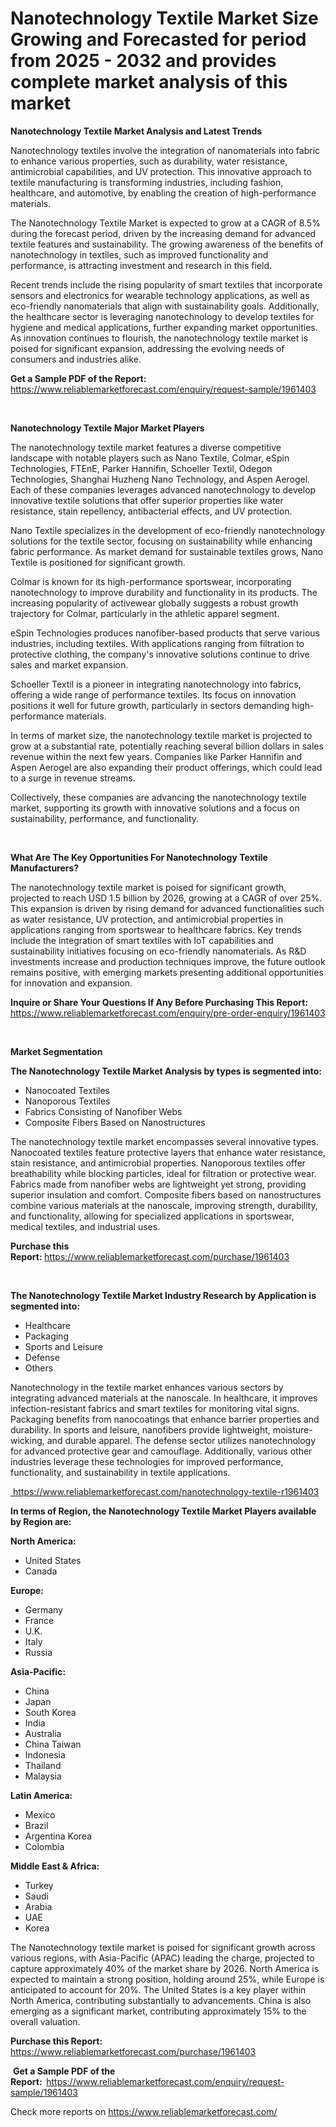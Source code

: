 <p><h1>Nanotechnology Textile Market Size Growing and Forecasted for period from 2025 - 2032 and provides complete market analysis of this market</h1></p><p><strong>Nanotechnology Textile Market Analysis and Latest Trends</strong></p>
<p><p>Nanotechnology textiles involve the integration of nanomaterials into fabric to enhance various properties, such as durability, water resistance, antimicrobial capabilities, and UV protection. This innovative approach to textile manufacturing is transforming industries, including fashion, healthcare, and automotive, by enabling the creation of high-performance materials.</p><p>The Nanotechnology Textile Market is expected to grow at a CAGR of 8.5% during the forecast period, driven by the increasing demand for advanced textile features and sustainability. The growing awareness of the benefits of nanotechnology in textiles, such as improved functionality and performance, is attracting investment and research in this field. </p><p>Recent trends include the rising popularity of smart textiles that incorporate sensors and electronics for wearable technology applications, as well as eco-friendly nanomaterials that align with sustainability goals. Additionally, the healthcare sector is leveraging nanotechnology to develop textiles for hygiene and medical applications, further expanding market opportunities. As innovation continues to flourish, the nanotechnology textile market is poised for significant expansion, addressing the evolving needs of consumers and industries alike.</p></p>
<p><strong>Get a Sample PDF of the Report:&nbsp;</strong> <a href="https://www.reliablemarketforecast.com/enquiry/request-sample/1961403?utm_campaign=2723&utm_medium=2&utm_source=Github&utm_content=ia&utm_term=05042025&utm_id=nanotechnology-textile">https://www.reliablemarketforecast.com/enquiry/request-sample/1961403</a></p>
<p>&nbsp;</p>
<p><strong>Nanotechnology Textile Major Market Players</strong></p>
<p><p>The nanotechnology textile market features a diverse competitive landscape with notable players such as Nano Textile, Colmar, eSpin Technologies, FTEnE, Parker Hannifin, Schoeller Textil, Odegon Technologies, Shanghai Huzheng Nano Technology, and Aspen Aerogel. Each of these companies leverages advanced nanotechnology to develop innovative textile solutions that offer superior properties like water resistance, stain repellency, antibacterial effects, and UV protection.</p><p>Nano Textile specializes in the development of eco-friendly nanotechnology solutions for the textile sector, focusing on sustainability while enhancing fabric performance. As market demand for sustainable textiles grows, Nano Textile is positioned for significant growth.</p><p>Colmar is known for its high-performance sportswear, incorporating nanotechnology to improve durability and functionality in its products. The increasing popularity of activewear globally suggests a robust growth trajectory for Colmar, particularly in the athletic apparel segment.</p><p>eSpin Technologies produces nanofiber-based products that serve various industries, including textiles. With applications ranging from filtration to protective clothing, the company's innovative solutions continue to drive sales and market expansion.</p><p>Schoeller Textil is a pioneer in integrating nanotechnology into fabrics, offering a wide range of performance textiles. Its focus on innovation positions it well for future growth, particularly in sectors demanding high-performance materials.</p><p>In terms of market size, the nanotechnology textile market is projected to grow at a substantial rate, potentially reaching several billion dollars in sales revenue within the next few years. Companies like Parker Hannifin and Aspen Aerogel are also expanding their product offerings, which could lead to a surge in revenue streams.</p><p>Collectively, these companies are advancing the nanotechnology textile market, supporting its growth with innovative solutions and a focus on sustainability, performance, and functionality.</p></p>
<p>&nbsp;</p>
<p><strong>What Are The Key Opportunities For Nanotechnology Textile Manufacturers?</strong></p>
<p><p>The nanotechnology textile market is poised for significant growth, projected to reach USD 1.5 billion by 2026, growing at a CAGR of over 25%. This expansion is driven by rising demand for advanced functionalities such as water resistance, UV protection, and antimicrobial properties in applications ranging from sportswear to healthcare fabrics. Key trends include the integration of smart textiles with IoT capabilities and sustainability initiatives focusing on eco-friendly nanomaterials. As R&D investments increase and production techniques improve, the future outlook remains positive, with emerging markets presenting additional opportunities for innovation and expansion.</p></p>
<p><strong>Inquire or Share Your Questions If Any Before Purchasing This Report:</strong> <a href="https://www.reliablemarketforecast.com/enquiry/pre-order-enquiry/1961403?utm_campaign=2723&utm_medium=2&utm_source=Github&utm_content=ia&utm_term=05042025&utm_id=nanotechnology-textile">https://www.reliablemarketforecast.com/enquiry/pre-order-enquiry/1961403</a></p>
<p>&nbsp;</p>
<p><strong>Market Segmentation</strong></p>
<p><strong>The Nanotechnology Textile Market Analysis by types is segmented into:</strong></p>
<p><ul><li>Nanocoated Textiles</li><li>Nanoporous Textiles</li><li>Fabrics Consisting of Nanofiber Webs</li><li>Composite Fibers Based on Nanostructures</li></ul></p>
<p><p>The nanotechnology textile market encompasses several innovative types. Nanocoated textiles feature protective layers that enhance water resistance, stain resistance, and antimicrobial properties. Nanoporous textiles offer breathability while blocking particles, ideal for filtration or protective wear. Fabrics made from nanofiber webs are lightweight yet strong, providing superior insulation and comfort. Composite fibers based on nanostructures combine various materials at the nanoscale, improving strength, durability, and functionality, allowing for specialized applications in sportswear, medical textiles, and industrial uses.</p></p>
<p><strong>Purchase this Report:&nbsp;</strong><a href="https://www.reliablemarketforecast.com/purchase/1961403?utm_campaign=2723&utm_medium=2&utm_source=Github&utm_content=ia&utm_term=05042025&utm_id=nanotechnology-textile">https://www.reliablemarketforecast.com/purchase/1961403</a></p>
<p>&nbsp;</p>
<p><strong>The Nanotechnology Textile Market Industry Research by Application is segmented into:</strong></p>
<p><ul><li>Healthcare</li><li>Packaging</li><li>Sports and Leisure</li><li>Defense</li><li>Others</li></ul></p>
<p><p>Nanotechnology in the textile market enhances various sectors by integrating advanced materials at the nanoscale. In healthcare, it improves infection-resistant fabrics and smart textiles for monitoring vital signs. Packaging benefits from nanocoatings that enhance barrier properties and durability. In sports and leisure, nanofibers provide lightweight, moisture-wicking, and durable apparel. The defense sector utilizes nanotechnology for advanced protective gear and camouflage. Additionally, various other industries leverage these technologies for improved performance, functionality, and sustainability in textile applications.</p></p>
<p><a href="https://www.reliablemarketforecast.com/nanotechnology-textile-r1961403?utm_campaign=2723&utm_medium=2&utm_source=Github&utm_content=ia&utm_term=05042025&utm_id=nanotechnology-textile">&nbsp;https://www.reliablemarketforecast.com/nanotechnology-textile-r1961403</a></p>
<p><strong>In terms of Region, the Nanotechnology Textile Market Players available by Region are:</strong></p>
<p>
    <p> <strong> North America: </strong>
        <ul>
            <li>United States</li>
            <li>Canada</li>
        </ul>
        </p> 
    <p> <strong> Europe: </strong>
        <ul>
            <li>Germany</li>
            <li>France</li>
            <li>U.K.</li>
            <li>Italy</li>
            <li>Russia</li>
        </ul>
        </p> 
    <p> <strong> Asia-Pacific: </strong>
        <ul>
            <li>China</li>
            <li>Japan</li>
            <li>South Korea</li>
            <li>India</li>
            <li>Australia</li>
            <li>China Taiwan</li>
            <li>Indonesia</li>
            <li>Thailand</li>
            <li>Malaysia</li>
        </ul>
        </p> 
    <p> <strong> Latin America: </strong>
        <ul>
            <li>Mexico</li>
            <li>Brazil</li>
            <li>Argentina Korea</li>
            <li>Colombia</li>
        </ul>
        </p> 
    <p> <strong> Middle East & Africa: </strong>
        <ul>
            <li>Turkey</li>
            <li>Saudi</li>
            <li>Arabia</li>
            <li>UAE</li>
            <li>Korea</li>
        </ul>
    </p>
    </p>
<p><p>The Nanotechnology textile market is poised for significant growth across various regions, with Asia-Pacific (APAC) leading the charge, projected to capture approximately 40% of the market share by 2026. North America is expected to maintain a strong position, holding around 25%, while Europe is anticipated to account for 20%. The United States is a key player within North America, contributing substantially to advancements. China is also emerging as a significant market, contributing approximately 15% to the overall valuation.</p></p>
<p><strong>Purchase this Report: </strong><a href="https://www.reliablemarketforecast.com/purchase/1961403?utm_campaign=2723&utm_medium=2&utm_source=Github&utm_content=ia&utm_term=05042025&utm_id=nanotechnology-textile">https://www.reliablemarketforecast.com/purchase/1961403</a></p>
<p>&nbsp;<strong>Get a Sample PDF of the Report:&nbsp;&nbsp;</strong><a href="https://www.reliablemarketforecast.com/enquiry/request-sample/1961403?utm_campaign=2723&utm_medium=2&utm_source=Github&utm_content=ia&utm_term=05042025&utm_id=nanotechnology-textile">https://www.reliablemarketforecast.com/enquiry/request-sample/1961403</a></p>
<p><strong></strong></p>
<p>Check more reports on <a href="https://www.reliablemarketforecast.com/?utm_campaign=2723&utm_medium=2&utm_source=Github&utm_content=ia&utm_term=05042025&utm_id=nanotechnology-textile">https://www.reliablemarketforecast.com/</a></p>